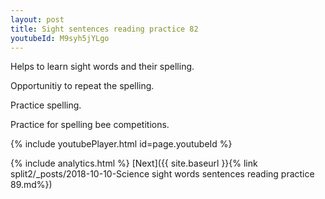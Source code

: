 ```yaml
---
layout: post
title: Sight sentences reading practice 82
youtubeId: M9syh5jYLgo
---
```

 
 
Helps to learn sight words and their spelling.

Opportunitiy to repeat the spelling. 

Practice spelling. 
 
Practice for spelling bee competitions. 
 
{% include youtubePlayer.html id=page.youtubeId %}
 
 
{% include analytics.html %} 
[Next]({{ site.baseurl }}{% link  split2/_posts/2018-10-10-Science sight words sentences reading practice 89.md%})
 
